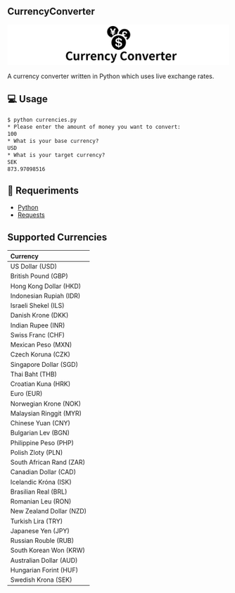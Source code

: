 CurrencyConverter
----

![currency](currency.png)

A currency converter written in Python which uses live exchange rates. 



## 💻 Usage


```	
$ python currencies.py
* Please enter the amount of money you want to convert:
100
* What is your base currency?
USD
* What is your target currency?
SEK
873.97098516
```



## 🔧 Requeriments
- [Python](https://www.python.org/)
- [Requests](https://requests.readthedocs.io/)


## Supported Currencies

| Currency     |    
| :------------- |
|  US Dollar (USD) |
|  British Pound (GBP) | 
|  Hong Kong Dollar (HKD) | 
|  Indonesian Rupiah (IDR) | 
|  Israeli Shekel (ILS) | 
|  Danish Krone (DKK) | 
|  Indian Rupee (INR) | 
|  Swiss Franc (CHF)  | 
|  Mexican Peso (MXN) | 
|  Czech Koruna (CZK) | 
|  Singapore Dollar (SGD)| 
|  Thai Baht (THB)| 
|  Croatian Kuna (HRK)| 
|  Euro (EUR)| 
|  Norwegian Krone (NOK)| 
|  Malaysian Ringgit (MYR)| 
|  Chinese Yuan (CNY) |
|  Bulgarian Lev (BGN) |
|  Philippine Peso (PHP) |
|  Polish Zloty (PLN) |
|  South African Rand (ZAR) | 
|  Canadian Dollar (CAD) |
|  Icelandic Króna (ISK) |
|  Brasilian Real (BRL) |
|  Romanian Leu (RON) |
|  New Zealand Dollar (NZD) |
|  Turkish Lira (TRY) |
|  Japanese Yen (JPY) |
|  Russian Rouble (RUB) |
|  South Korean Won (KRW) |
|  Australian Dollar (AUD) |
|  Hungarian Forint (HUF) |
|  Swedish Krona (SEK) |



